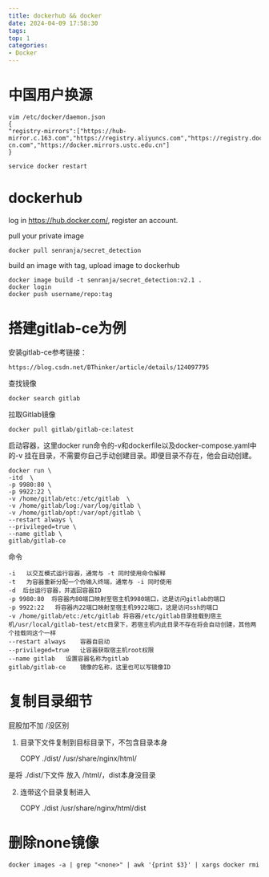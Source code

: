 ```yaml
---
title: dockerhub && docker
date: 2024-04-09 17:58:30
tags:
top: 1
categories:
- Docker
---
```


# 中国用户换源

    vim /etc/docker/daemon.json
    {
    "registry-mirrors":["https://hub-mirror.c.163.com","https://registry.aliyuncs.com","https://registry.docker-cn.com","https://docker.mirrors.ustc.edu.cn"]
    }

    service docker restart



# dockerhub

log in https://hub.docker.com/, register an account.

pull your private image
    
    docker pull senranja/secret_detection

build an image with tag, upload image to dockerhub

    
    docker image build -t senranja/secret_detection:v2.1 .
    docker login
    docker push username/repo:tag

# 搭建gitlab-ce为例

安装gitlab-ce参考链接：

    https://blog.csdn.net/BThinker/article/details/124097795

查找镜像

    docker search gitlab

拉取Gitlab镜像

    docker pull gitlab/gitlab-ce:latest

启动容器，这里docker run命令的-v和dockerfile以及docker-compose.yaml中的-v 挂在目录，不需要你自己手动创建目录。即便目录不存在，他会自动创建。

    docker run \
    -itd  \
    -p 9980:80 \
    -p 9922:22 \
    -v /home/gitlab/etc:/etc/gitlab  \
    -v /home/gitlab/log:/var/log/gitlab \
    -v /home/gitlab/opt:/var/opt/gitlab \
    --restart always \
    --privileged=true \
    --name gitlab \
    gitlab/gitlab-ce

命令

    -i	 以交互模式运行容器，通常与 -t 同时使用命令解释
    -t	 为容器重新分配一个伪输入终端，通常与 -i 同时使用
    -d	后台运行容器，并返回容器ID
    -p 9980:80	将容器内80端口映射至宿主机9980端口，这是访问gitlab的端口
    -p 9922:22	 将容器内22端口映射至宿主机9922端口，这是访问ssh的端口
    -v /home/gitlab/etc:/etc/gitlab	将容器/etc/gitlab目录挂载到宿主机/usr/local/gitlab-test/etc目录下，若宿主机内此目录不存在将会自动创建，其他两个挂载同这个一样
    --restart always	容器自启动
    --privileged=true	让容器获取宿主机root权限
    --name gitlab	设置容器名称为gitlab
    gitlab/gitlab-ce	镜像的名称，这里也可以写镜像ID


# 复制目录细节

屁股加不加 /没区别

1.	目录下文件复制到目标目录下，不包含目录本身

    COPY ./dist/ /usr/share/nginx/html/

是将 ./dist/下文件 放入 /html/，dist本身没目录

2.	连带这个目录复制进入

    COPY ./dist /usr/share/nginx/html/dist

# 删除none镜像

    docker images -a | grep "<none>" | awk '{print $3}' | xargs docker rmi

















